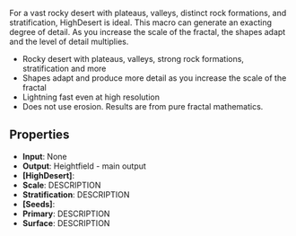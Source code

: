 

For a vast rocky desert with plateaus, valleys, distinct rock formations, and stratification, HighDesert is ideal. This macro can generate an exacting degree of detail. As you increase the scale of the fractal, the shapes adapt and the level of detail multiplies.

- Rocky desert with plateaus, valleys, strong rock formations, stratification and more
- Shapes adapt and produce more detail as you increase the scale of the fractal
- Lightning fast even at high resolution
- Does not use erosion. Results are from pure fractal mathematics.

## Properties
- **Input**: None
- **Output**: Heightfield - main output
- **[HighDesert]**: 
- **Scale**: DESCRIPTION
- **Stratification**: DESCRIPTION
- **[Seeds]**: 
- **Primary**: DESCRIPTION
- **Surface**: DESCRIPTION

